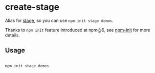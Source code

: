 # create-stage

Alias for [stage](https://www.npmjs.com/package/@fujia/cli-core), so you can use `npm init stage demos`.

Thanks to `npm init` feature introduced at npm@6, see [npm-init](https://docs.npmjs.com/cli/init) for more details.

## Usage

```sh

npm init stage demos

```
